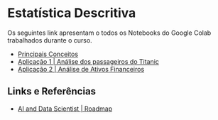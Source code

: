 # Estatística Descritiva

Os seguintes link apresentam o todos os Notebooks do Google Colab trabalhados durante o curso.

- [Principais Conceitos](https://colab.research.google.com/drive/14VmNddYa5siStKxEcjswmc7-7F5LKiTG?usp=sharing)
- [Aplicação 1 | Análise dos passageiros do Titanic](https://colab.research.google.com/drive/1KoHIMwnP10I9C_xo2a7n65Z5gQfAPI_i?usp=sharing)
- [Aplicação 2 | Análise de Ativos Financeiros](https://colab.research.google.com/drive/1XRIV2FvWOmmZ09DKSc6qW_gI-t3Sus7Q?usp=sharing)

## Links e Referências

- [AI and Data Scientist | Roadmap](https://roadmap.sh/ai-data-scientist)